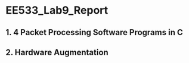 # EE533_Lab9_Report

## 1. 4 Packet Processing Software Programs in C



## 2. Hardware Augmentation



